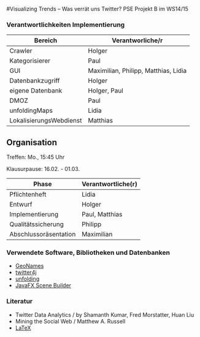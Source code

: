 ﻿#Visualizing Trends – Was verrät uns Twitter?
PSE Projekt B im WS14/15

### Verantwortlichkeiten Implementierung

Bereich | Verantworliche/r
------------ | -------------
Crawler | Holger
Kategorisierer | Paul
GUI | Maximilian, Philipp, Matthias, Lidia
Datenbankzugriff | Holger
eigene Datenbank | Holger, Paul
DMOZ | Paul
unfoldingMaps | Lidia
LokalisierungsWebdienst | Matthias

## Organisation
Treffen: Mo., 15:45 Uhr

Klausurpause: 16.02. - 01.03.

Phase | Verantwortliche(r)
------------ | -------------
Pflichtenheft | Lidia
Entwurf | Holger
Implementierung | Paul, Matthias
Qualitätssicherung | Philipp
Abschlussoräsentation | Maximilian

### Verwendete Software, Bibliotheken und Datenbanken
* [GeoNames](http://www.geonames.org/)
* [twitter4j](http://twitter4j.org/en/index.html)
* [unfolding](http://unfoldingmaps.org)
* [JavaFX Scene Builder](http://www.oracle.com/technetwork/java/javase/downloads/javafxscenebuilder-info-2157684.html)

### Literatur
* Twitter Data Analytics / by Shamanth Kumar, Fred Morstatter, Huan Liu
* Mining the Social Web  / Matthew A. Russell
* [LaTeX](http://liinwww.ira.uka.de/~thw/vl-latex-co/)